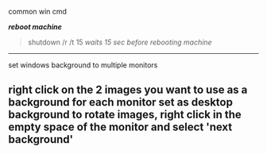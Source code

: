 common win cmd


***reboot machine***
> shutdown /r /t 15   *waits 15 sec before rebooting machine*



--------------------------
set windows background to multiple monitors

right click on the 2 images you want to use as a background for each monitor
set as desktop background
to rotate images, right click in the empty space of the monitor and select 'next background'
--------------------------



